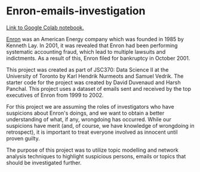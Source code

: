 # Enron-emails-investigation

[Link to Google Colab notebook.](https://colab.research.google.com/drive/1ToQ9qdW80Yy8JFDvFFm6MksYXP4R6f3B?usp=sharing)

[Enron](https://en.wikipedia.org/wiki/Enron) was an American Energy company which was founded in 1985 by Kenneth Lay. In 2001, it was revealed that Enron had been performing systematic accounting fraud, which lead to multiple lawsuits and indictments. As a result of this, Enron filed for bankruptcy in October 2001.

This project was created as part of JSC370: Data Science II at the University of Toronto by Karl Hendrik Nurmeots and Samuel Vedrik. The starter code for the project was created by David Duvenaud and Harsh Panchal. This project uses a dataset of emails sent and received by the top executives of Enron from 1999 to 2002.

For this project we are assuming the roles of investigators who have suspicions about Enron's doings, and we want to obtain a better understanding of what, if any, wrongdoing has occurred. While our suspicions have merit (and, of course, we have knowledge of wrongdoing in retrospect), it is important to treat everyone involved as innocent until proven guilty.

The purpose of this project was to utilize topic modelling and network analysis techniques to highlight suspicious persons, emails or topics that should be investigated further.

